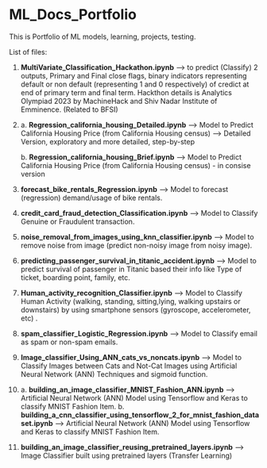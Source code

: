 # ML_Docs_Portfolio
This is Portfolio of ML models, learning, projects, testing.

List of files:

1. **MultiVariate_Classification_Hackathon.ipynb** --> to predict (Classify) 2 outputs, Primary and Final close flags, binary indicators representing default or non default (representing 1 and 0 respectively) of credict at end of primary term and final term. Hackthon details is Analytics Olympiad 2023 by MachineHack and Shiv Nadar Institute of Emminence. (Related to BFSI)

2. a. **Regression_california_housing_Detailed.ipynb** --> Model to Predict California Housing Price (from California Housing census) --> Detailed Version, exploratory and more detailed, step-by-step

   b. **Regression_california_housing_Brief.ipynb** -->  Model to Predict California Housing Price (from California Housing census) - in consise version
   
3. **forecast_bike_rentals_Regression.ipynb** --> Model to forecast (regression) demand/usage of bike rentals.

4. **credit_card_fraud_detection_Classification.ipynb** --> Model to Classify Genuine or Fraudulent transaction.

5. **noise_removal_from_images_using_knn_classifier.ipynb** --> Model to remove noise from image (predict non-noisy image from noisy image).

6. **predicting_passenger_survival_in_titanic_accident.ipynb** --> Model to predict survival of passenger in Titanic based their info like Type of ticket, boarding point, family, etc.

7. **Human_activity_recognition_Classifier.ipynb** --> Model to Classify Human Activity (walking, standing, sitting,lying, walking upstairs or downstairs) by using smartphone sensors (gyroscope, accelerometer, etc) .

8. **spam_classifier_Logistic_Regression.ipynb** --> Model to Classify email as spam or non-spam emails.

9. **Image_classifier_Using_ANN_cats_vs_noncats.ipynb** --> Model to Classify Images between Cats and Not-Cat Images using Artificial Neural Network (ANN) Techniques and sigmoid function.
10. a. **building_an_image_classifier_MNIST_Fashion_ANN.ipynb** --> Artificial Neural Network (ANN) Model using Tensorflow and Keras to classify MNIST Fashion Item.
    b. **building_a_cnn_classifier_using_tensorflow_2_for_mnist_fashion_dataset.ipynb** --> Artificial Neural Network (ANN) Model using Tensorflow and Keras to classify MNIST Fashion Item.
11. **building_an_image_classifier_reusing_pretrained_layers.ipynb** --> Image Classifier built using pretrained layers (Transfer Learning)